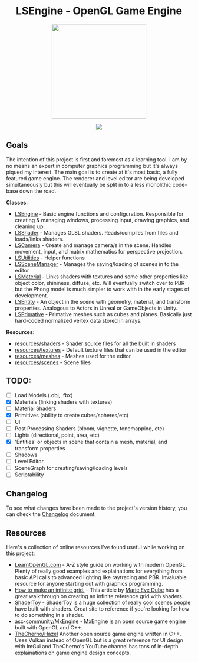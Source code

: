 <h1 align="center">
LSEngine - OpenGL Game Engine
</h1>

<p align="center">
<img src="resources/images/logo.png" width="256">
</p>

<p align="center">
<img src="resources/images/screenshot.JPG">
</p>

## Goals
The intention of this project is first and foremost as a learning tool. I am by no means an expert in computer graphics programming but it's always piqued my interest. The main goal is to create at it's most basic, a fully featured game engine. The renderer and level editor are being developed simultaneously but this will eventually be split in to a less monolithic code-base down the road. 

**Classes**:
- [LSEngine](headers/LSEngine.hpp) - Basic engine functions and configuration. Responsible for creating & managing windows, processing input, drawing graphics, and cleaning up.
- [LSShader](headers/LSShader.hpp) - Manages GLSL shaders. Reads/compiles from files and loads/links shaders.
- [LSCamera](headers/LSCamera.hpp) - Create and manage camera/s in the scene. Handles movement, input, and matrix mathematics for perspective projection.
- [LSUtilities](headers/LSUtilities.hpp) - Helper functions
- [LSSceneManager](headers/LSSceneManager.hpp) - Manages the saving/loading of scenes in to the editor
- [LSMaterial](headers/LSMaterial.hpp) - Links shaders with textures and some other properties like object color, shininess, diffuse, etc. Will eventually switch over to PBR but the Phong model is much simpler to work with in the early stages of development.
- [LSEntity](headers/LSEntity.hpp) - An object in the scene with geometry, material, and transform properties. Analogous to Actors in Unreal or GameObjects in Unity.
- [LSPrimative](headers/LSPrimative.hpp) - Primative meshes such as cubes and planes. Basically just hard-coded normalized vertex data stored in arrays.

**Resources**:
- [resources/shaders](resources/shaders) - Shader source files for all the built in shaders
- [resources/textures](resources/textures) - Default texture files that can be used in the editor
- [resources/meshes](resources/meshes) - Meshes used for the editor
- [resources/scenes](resources/scenes) - Scene files

## TODO:

- [ ] Load Models (.obj, .fbx)
- [x] Materials (linking shaders with textures)
- [ ] Material Shaders
- [x] Primitives (ability to create cubes/spheres/etc)
- [ ] UI
- [ ] Post Processing Shaders (bloom, vignette, tonemapping, etc)
- [ ] Lights (directional, point, area, etc)
- [x] 'Entities' or objects in scene that contain a mesh, material, and transform properties
- [ ] Shadows
- [ ] Level Editor
- [ ] SceneGraph for creating/saving/loading levels
- [ ] Scriptability

## Changelog

To see what changes have been made to the project's version history, you can check the [Changelog](CHANGELOG.md) document.

## Resources

Here's a collection of online resources I've found useful while working on this project:

- [LearnOpenGL.com](https://learnopengl.com) - A-Z style guide on working with modern OpenGL. Plenty of really good examples and explainations for everything from basic API calls to advanced lighting like raytracing and PBR. Invaluable resource for anyone starting out with graphics programming.
- [How to make an infinite grid.](http://asliceofrendering.com/scene%20helper/2020/01/05/InfiniteGrid/) - This article by [Marie Eve Dube](https://github.com/bugztroll) has a great walkthrough on creating an infinite reference grid with shaders.
- [ShaderToy](https://shadertoy.com) - ShaderToy is a huge collection of really cool scenes people have built with shaders. Great site to reference if you're looking for how to do something in a shader.
- [asc-community/MxEngine](https://github.com/asc-community/MxEngine) - MxEngine is an open source game engine built with OpenGL and C++.
- [TheCherno/Hazel](https://github.com/TheCherno/Hazel) Another open source game engine written in C++. Uses Vulkan instead of OpenGL but is a great reference for UI design with ImGui and TheCherno's YouTube channel has tons of in-depth explainations on game engine design concepts.
